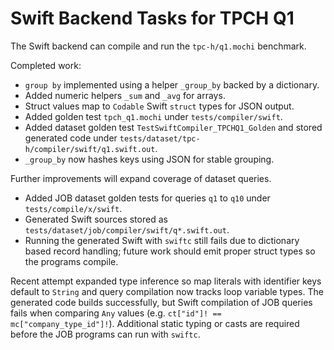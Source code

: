 # Swift Backend Tasks for TPCH Q1

The Swift backend can compile and run the `tpc-h/q1.mochi` benchmark.

Completed work:

- `group by` implemented using a helper `_group_by` backed by a dictionary.
- Added numeric helpers `_sum` and `_avg` for arrays.
- Struct values map to `Codable` Swift `struct` types for JSON output.
- Added golden test `tpch_q1.mochi` under `tests/compiler/swift`.
- Added dataset golden test `TestSwiftCompiler_TPCHQ1_Golden` and stored generated code under `tests/dataset/tpc-h/compiler/swift/q1.swift.out`.
- `_group_by` now hashes keys using JSON for stable grouping.

Further improvements will expand coverage of dataset queries.

- Added JOB dataset golden tests for queries `q1` to `q10` under `tests/compile/x/swift`.
- Generated Swift sources stored as `tests/dataset/job/compiler/swift/q*.swift.out`.
- Running the generated Swift with `swiftc` still fails due to dictionary based
  record handling; future work should emit proper struct types so the programs
  compile.

Recent attempt expanded type inference so map literals with identifier keys
default to `String` and query compilation now tracks loop variable types. The
generated code builds successfully, but Swift compilation of JOB queries fails
when comparing `Any` values (e.g. `ct["id"]! == mc["company_type_id"]!`).
Additional static typing or casts are required before the JOB programs can run
with `swiftc`.
